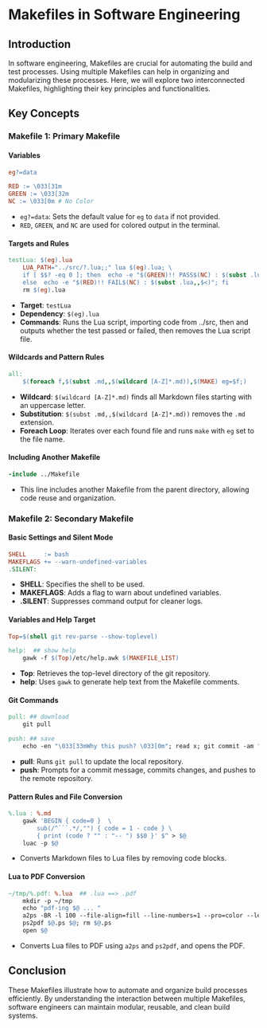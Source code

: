 # Makefiles in Software Engineering

## Introduction
In software engineering, Makefiles are crucial for automating the build and test processes. Using multiple Makefiles can help in organizing and modularizing these processes. Here, we will explore two interconnected Makefiles, highlighting their key principles and functionalities.

## Key Concepts

### Makefile 1: Primary Makefile

#### Variables
```makefile
eg?=data

RED := \033[31m
GREEN := \033[32m
NC := \033[0m # No Color
```
- `eg?=data`: Sets the default value for `eg` to `data` if not provided.
- `RED`, `GREEN`, and `NC` are used for colored output in the terminal.

#### Targets and Rules
```makefile
testLua: $(eg).lua
	LUA_PATH="../src/?.lua;;" lua $(eg).lua; \
	if [ $$? -eq 0 ]; then  echo -e "$(GREEN)!! PASS$(NC) : $(subst .lua,,$<)"; \
	else  echo -e "$(RED)!! FAIL$(NC) : $(subst .lua,,$<)"; fi
	rm $(eg).lua
```
- **Target**: `testLua`
- **Dependency**: `$(eg).lua`
- **Commands**: Runs the Lua script, importing code from ../src, then and outputs whether the test passed or failed, then removes the Lua script file.

#### Wildcards and Pattern Rules
```makefile
all: 
	$(foreach f,$(subst .md,,$(wildcard [A-Z]*.md)),$(MAKE) eg=$f;)
```
- **Wildcard**: `$(wildcard [A-Z]*.md)` finds all Markdown files starting with an uppercase letter.
- **Substitution**: `$(subst .md,,$(wildcard [A-Z]*.md))` removes the `.md` extension.
- **Foreach Loop**: Iterates over each found file and runs `make` with `eg` set to the file name.

#### Including Another Makefile
```makefile
-include ../Makefile
```
- This line includes another Makefile from the parent directory, allowing code reuse and organization.

### Makefile 2: Secondary Makefile

#### Basic Settings and Silent Mode
```makefile
SHELL     := bash
MAKEFLAGS += --warn-undefined-variables
.SILENT:
```
- **SHELL**: Specifies the shell to be used.
- **MAKEFLAGS**: Adds a flag to warn about undefined variables.
- **.SILENT**: Suppresses command output for cleaner logs.

#### Variables and Help Target
```makefile
Top=$(shell git rev-parse --show-toplevel)

help:  ## show help
	gawk -f $(Top)/etc/help.awk $(MAKEFILE_LIST)
```
- **Top**: Retrieves the top-level directory of the git repository.
- **help**: Uses `gawk` to generate help text from the Makefile comments.

#### Git Commands
```makefile
pull: ## download
	git pull

push: ## save
	echo -en "\033[33mWhy this push? \033[0m"; read x; git commit -am "$$x"; git push; git status
```
- **pull**: Runs `git pull` to update the local repository.
- **push**: Prompts for a commit message, commits changes, and pushes to the remote repository.

#### Pattern Rules and File Conversion
```makefile
%.lua : %.md
	gawk 'BEGIN { code=0 }  \
		sub(/^```.*/,"") { code = 1 - code } \
		{ print (code ? "" : "-- ") $$0 }' $^ > $@
	luac -p $@
```
- Converts Markdown files to Lua files by removing code blocks.

#### Lua to PDF Conversion
```makefile
~/tmp/%.pdf: %.lua  ## .lua ==> .pdf
	mkdir -p ~/tmp
	echo "pdf-ing $@ ... "
	a2ps -BR -l 100 --file-align=fill --line-numbers=1 --pro=color --left-title="" --borders=no --pretty-print="$(Top)/etc/lua.ssh" --columns 2 -M letter --footer="" --right-footer="" -o $@.ps $<
	ps2pdf $@.ps $@; rm $@.ps
	open $@
```
- Converts Lua files to PDF using `a2ps` and `ps2pdf`, and opens the PDF.

## Conclusion
These Makefiles illustrate how to automate and organize build processes efficiently. By understanding the interaction between multiple Makefiles, software engineers can maintain modular, reusable, and clean build systems.
